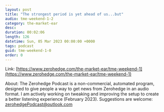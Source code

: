 ```yaml
---
layout: post
title: "The strongest period is yet ahead of us...but"
audio: tme-weekend-1-2
category: the-market-ear
desc: 
duration: 00:02:06
length: 126
datetime: Sun, 05 Mar 2023 00:00:00 +0000
tags: podcast
guid: tme-weekend-1-0
order: 0
---
```



Link: [https://www.zerohedge.com/the-market-ear/tme-weekend-1](https://www.zerohedge.com/the-market-ear/tme-weekend-1)

About: The Zerohedge Podcast is a non-commercial, automated program, designed to give people a way to get news from Zerohedge in an audio format.  I am actively working on tweaking and improving the setup to create a better listening experience (February 2023).  Suggestions are welcome: [zerohedgePodcast@outlook.com](mailto:zerohedgePodcast@outlook.com)